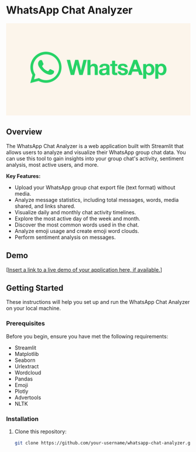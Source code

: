 # WhatsApp Chat Analyzer

![WhatsApp Chat Analyzer Logo](y8-PTBaP90a.png)

## Overview

The WhatsApp Chat Analyzer is a web application built with Streamlit that allows users to analyze and visualize their WhatsApp group chat data. You can use this tool to gain insights into your group chat's activity, sentiment analysis, most active users, and more.

**Key Features:**

- Upload your WhatsApp group chat export file (text format) without media.
- Analyze message statistics, including total messages, words, media shared, and links shared.
- Visualize daily and monthly chat activity timelines.
- Explore the most active day of the week and month.
- Discover the most common words used in the chat.
- Analyze emoji usage and create emoji word clouds.
- Perform sentiment analysis on messages.

## Demo

[[Insert a link to a live demo of your application here, if available.](https://sm-whatsapp.streamlit.app/)]

## Getting Started

These instructions will help you set up and run the WhatsApp Chat Analyzer on your local machine.

### Prerequisites

Before you begin, ensure you have met the following requirements:

  - Streamlit
  - Matplotlib
  - Seaborn
  - Urlextract
  - Wordcloud
  - Pandas
  - Emoji
  - Plotly
  - Advertools
  - NLTK

### Installation

1. Clone this repository:

   ```bash
   git clone https://github.com/your-username/whatsapp-chat-analyzer.git

